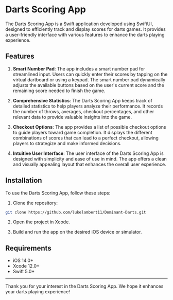 # Darts Scoring App

The Darts Scoring App is a Swift application developed using SwiftUI, designed to efficiently track and display scores for darts games. It provides a user-friendly interface with various features to enhance the darts playing experience.

## Features

1. **Smart Number Pad**: The app includes a smart number pad for streamlined input. Users can quickly enter their scores by tapping on the virtual dartboard or using a keypad. The smart number pad dynamically adjusts the available buttons based on the user's current score and the remaining score needed to finish the game.

2. **Comprehensive Statistics**: The Darts Scoring App keeps track of detailed statistics to help players analyze their performance. It records the number of throws, averages, checkout percentages, and other relevant data to provide valuable insights into the game.

3. **Checkout Options**: The app provides a list of possible checkout options to guide players toward game completion. It displays the different combinations of scores that can lead to a perfect checkout, allowing players to strategize and make informed decisions.

4. **Intuitive User Interface**: The user interface of the Darts Scoring App is designed with simplicity and ease of use in mind. The app offers a clean and visually appealing layout that enhances the overall user experience.

## Installation

To use the Darts Scoring App, follow these steps:

1. Clone the repository:

```bash
git clone https://github.com/lukelambert11/Dominant-Darts.git
```

2. Open the project in Xcode.

3. Build and run the app on the desired iOS device or simulator.

## Requirements

- iOS 14.0+
- Xcode 12.0+
- Swift 5.0+

---

Thank you for your interest in the Darts Scoring App. We hope it enhances your darts playing experience!
